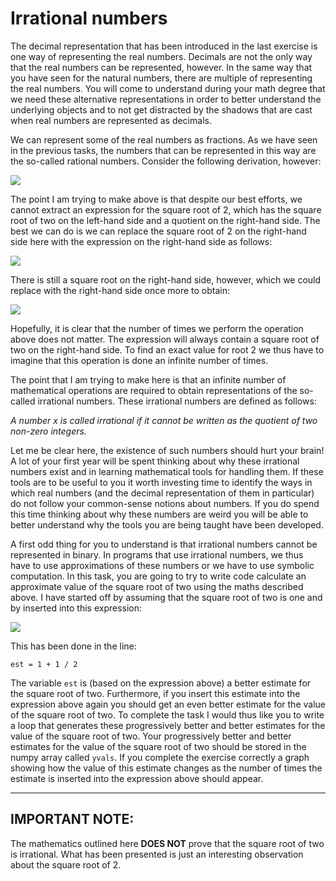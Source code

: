 # Irrational numbers

The decimal representation that has been introduced in the last exercise is one way of representing the real numbers.  Decimals are not the only way that the real numbers can be represented, however.  In the same way that you have seen for the natural numbers, there are multiple of representing the real numbers.  You will come to understand during your math degree that we need these alternative representations in order to better understand the underlying objects and to not get distracted by the shadows that are cast when real numbers are represented as decimals. 

We can represent some of the real numbers as fractions.  As we have seen in the previous tasks, the numbers that can be represented in this way are the so-called rational numbers.  Consider the following derivation, however:

![](https://render.githubusercontent.com/render/math?math=\sqrt{2}=1%2B(\sqrt{2}-1)=1%2B\frac{(\sqrt{2}-1)(\sqrt{2}%2B1)}{\sqrt{2}%2B1}=1%2B\frac{2-1}{\sqrt{2}%2B1}=1%2B\frac{1}{1%2B\sqrt{2}})

The point I am trying to make above is that despite our best efforts, we cannot extract an expression for the square root of 2, which has the square root of two on the left-hand side and a quotient on the right-hand side.  The best we can do is we can replace the square root of 2 on the right-hand side here with the expression on the right-hand side as follows:

![](https://render.githubusercontent.com/render/math?math=\sqrt{2}=1%2B\frac{1}{2%2B\frac{1}{1%2B\sqrt{2}}})

There is still a square root on the right-hand side, however, which we could replace with the right-hand side once more to obtain:

![](https://render.githubusercontent.com/render/math?math=\sqrt{2}=1%2B\frac{1}{2%2B\frac{1}{2%2B\frac{1}{1+\sqrt{2}}}})

Hopefully, it is clear that the number of times we perform the operation above does not matter.  The expression will always contain a square root of two on the right-hand side.  To find an exact value for root 2 we thus have to imagine that this operation is done an infinite number of times.

The point that I am trying to make here is that an infinite number of mathematical operations are required to obtain representations of the so-called irrational numbers.  These irrational numbers are defined as follows:

_A number x is called irrational if it cannot be written as the quotient of two non-zero integers._

Let me be clear here, the existence of such numbers should hurt your brain!  A lot of your first year will be spent thinking about why these irrational numbers exist and in learning mathematical tools for handling them.  If these tools are to be useful to you it worth investing time to identify the ways in which real numbers (and the decimal representation of them in particular) do not follow your common-sense notions about numbers.  If you do spend this time thinking about why these numbers are weird you will be able to better understand why the tools you are being taught have been developed.

A first odd thing for you to understand is that irrational numbers cannot be represented in binary.  In programs that use irrational numbers, we thus have to use approximations of these numbers or we have to use symbolic computation.  In this task, you are going to try to write code calculate an approximate value of the square root of two using the maths described above.  I have started off by assuming that the square root of two is one and by inserted into this expression:

![](https://render.githubusercontent.com/render/math?math=\sqrt{2}=1%2B\frac{1}{1%2B\sqrt{2}})

This has been done in the line:

````
est = 1 + 1 / 2
````

The variable `est` is (based on the expression above) a better estimate for the square root of two.  Furthermore, if you insert this estimate into the expression above again you should get an even better estimate for the value of the square root of two.  To complete the task I would thus like you to write a loop that generates these progressively better and better estimates for the value of the square root of two.  Your progressively better and better estimates for the value of the square root of two should be stored in the numpy array called `yvals`.  If you complete the exercise correctly a graph showing how the value of this estimate changes as the number of times the estimate is inserted into the expression above should appear. 

------

## IMPORTANT NOTE: 

The mathematics outlined here __DOES NOT__ prove that the square root of two is irrational.  What has been presented is just an interesting observation about the square root of 2. 
